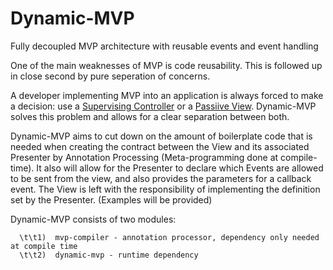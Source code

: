 # Dynamic-MVP
Fully decoupled MVP architecture with reusable events and event handling

One of the main weaknesses of MVP is code reusability. This is followed up in close second by pure seperation of concerns.

A developer implementing MVP into an application is always forced to make a decision: use a [Supervising Controller](https://martinfowler.com/eaaDev/SupervisingPresenter.html) or a [Passiive View](https://martinfowler.com/eaaDev/PassiveScreen.html). Dynamic-MVP solves this problem and allows for a clear separation between both.

Dynamic-MVP aims to cut down on the amount of boilerplate code that is needed when creating the contract between the View and its associated Presenter by Annotation Processing (Meta-programming done at compile-time).
It also will allow for the Presenter to declare which Events are allowed to be sent from the view, and also provides the parameters for a callback event.  The View is left with the responsibility of implementing the definition set by the Presenter. (Examples will be provided)

Dynamic-MVP consists of two modules:
      
      \t\t1)  mvp-compiler - annotation processor, dependency only needed at compile time
      \t\t2)  dynamic-mvp - runtime dependency
